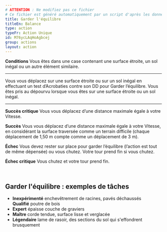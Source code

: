 ```yaml
---
# ATTENTION : Ne modifiez pas ce fichier
# Ce fichier est généré automatiquement par un script d'après les données du module Foundry VTT officiel et de sa traduction
title: Garder l'équilibre
titleEn: Balance
type: action
typeFr: Action Unique
id: M76ycLAqHoAgbcej
group: actions
layout: action
---
```

<p><strong>Conditions</strong> Vous êtes dans une case contenant une surface étroite, un sol inégal ou un autre élément similaire.</p><hr><p>Vous vous déplacez sur une surface étroite ou sur un sol inégal en effectuant un test d’Acrobaties contre son DD pour Garder l’équilibre. Vous êtes pris au dépourvu lorsque vous êtes sur une surface étroite ou un sol inégal.</p><hr><p><strong>Succès critique</strong> Vous vous déplacez d’une distance maximale égale à votre Vitesse.</p><p><strong>Succès</strong> Vous vous déplacez d’une distance maximale égale à votre Vitesse, en considérant la surface traversée comme un terrain difficile (chaque déplacement de 1,50 m compte comme un déplacement de 3 m).</p><p><strong>Échec</strong> Vous devez rester sur place pour garder l’équilibre (l’action est tout de même dépensée) ou vous chutez. Votre tour prend fin si vous chutez.</p><p><strong>Échec critique</strong> Vous chutez et votre tour prend fin.</p><p>&nbsp;</p><h2 class="title">Garder l'équilibre : exemples de tâches</h2><ul><li><strong>Inexpérimenté</strong> enchevêtrement de racines, pavés déchaussés<br><strong>Qualifié</strong> poutre de bois</li><li><strong>Expert</strong> épaisse couche de graviers</li><li><strong>Maître</strong> corde tendue, surface lisse et verglacée</li><li><strong>Légendaire</strong> lame de rasoir, des sections du sol qui s'effondrent brusquement</li></ul>
